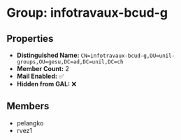 # Group: infotravaux-bcud-g

## Properties

- **Distinguished Name:** `CN=infotravaux-bcud-g,OU=unil-groups,OU=gesu,DC=ad,DC=unil,DC=ch`
- **Member Count:** 2
- **Mail Enabled:** ✅
- **Hidden from GAL:** ❌

## Members

- pelangko
- rvez1
